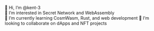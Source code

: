 👋 Hi, I’m @kent-3 \
👀 I’m interested in Secret Network and WebAssembly \
🌱 I’m currently learning CosmWasm, Rust, and web development
🤝 I’m looking to collaborate on dApps and NFT projects
<!-- 📫 How to reach me:  -->

<!---
kent-3/kent-3 is a ✨ special ✨ repository because its `README.md` (this file) appears on your GitHub profile.
You can click the Preview link to take a look at your changes.
--->
